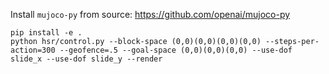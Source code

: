 Install `mujoco-py` from source: https://github.com/openai/mujoco-py

```
pip install -e .
python hsr/control.py --block-space (0,0)(0,0)(0,0)(0,0) --steps-per-action=300 --geofence=.5 --goal-space (0,0)(0,0)(0,0) --use-dof slide_x --use-dof slide_y --render
```

